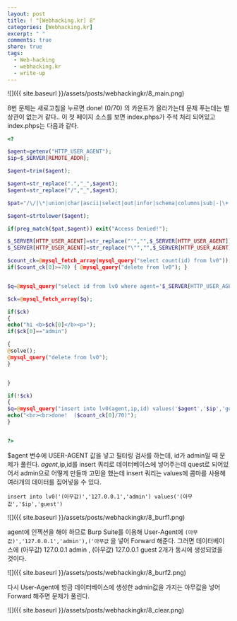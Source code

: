 ```yaml
---
layout: post
title: ! "[Webhacking.kr] 8"
categories: [Webhacking.kr]
excerpt: " "
comments: true
share: true
tags:
  - Web-hacking
  - webhacking.kr
  - write-up
---
```


![]({{ site.baseurl }}/assets/posts/webhackingkr/8_main.png)

8번 문제는 새로고침을 누르면 done! (0/70) 의 카운트가 올라가는데
문제 푸는데는 별 상관이 없는거 같다..
이 첫 페이지 소스를 보면 index.phps가 주석 처리 되어있고 index.phps는 다음과 같다.

```php
<?

$agent=getenv("HTTP_USER_AGENT");
$ip=$_SERVER[REMOTE_ADDR];

$agent=trim($agent);

$agent=str_replace(".","_",$agent);
$agent=str_replace("/","_",$agent);

$pat="/\/|\*|union|char|ascii|select|out|infor|schema|columns|sub|-|\+|\||!|update|del|drop|from|where|order|by|asc|desc|lv|board|\([0-9]|sys|pass|\.|like|and|\'\'|sub/";

$agent=strtolower($agent);

if(preg_match($pat,$agent)) exit("Access Denied!");

$_SERVER[HTTP_USER_AGENT]=str_replace("'","",$_SERVER[HTTP_USER_AGENT]);
$_SERVER[HTTP_USER_AGENT]=str_replace("\"","",$_SERVER[HTTP_USER_AGENT]);

$count_ck=@mysql_fetch_array(mysql_query("select count(id) from lv0"));
if($count_ck[0]>=70) { @mysql_query("delete from lv0"); }


$q=@mysql_query("select id from lv0 where agent='$_SERVER[HTTP_USER_AGENT]'");

$ck=@mysql_fetch_array($q);

if($ck)
{ 
echo("hi <b>$ck[0]</b><p>");
if($ck[0]=="admin")

{
@solve();
@mysql_query("delete from lv0");
}


}

if(!$ck)
{
$q=@mysql_query("insert into lv0(agent,ip,id) values('$agent','$ip','guest')") or die("query error");
echo("<br><br>done!  ($count_ck[0]/70)");
}


?>
```

$agent 변수에 USER-AGENT 값을 넣고 필터링 검사를 하는데, id가 admin일 때 문제가 풀린다. 
$agent,$ip,id를 insert 쿼리로 데이터베이스에 넣어주는데 quest로 되어있어서 admin으로 어떻게 만들까 고민을 했는데
insert 쿼리는 values에 콤마를 사용해 여러개의 데이터를 집어넣을 수 있다.

`insert into lv0('(아무값)','127.0.0.1','admin') values('(아무값','$ip','guest')`

![]({{ site.baseurl }}/assets/posts/webhackingkr/8_burf1.png)

agent에 인젝션을 해야 하므로 Burp Suite를 이용해 User-Agent에 `(아무값)','127.0.0.1','admin'),('아무값` 을 넣어 Forward 해준다.
그러면 데이터베이스에 (아무값) 127.0.0.1 admin , (아무값) 127.0.0.1 guest 2개가 동시에 생성되었을 것이다.

![]({{ site.baseurl }}/assets/posts/webhackingkr/8_burf2.png)

다시 User-Agent에 방금 데이터베이스에 생성한 admin값을 가지는 아무값을 넣어 Forward 해주면 문제가 풀린다.

![]({{ site.baseurl }}/assets/posts/webhackingkr/8_clear.png)
